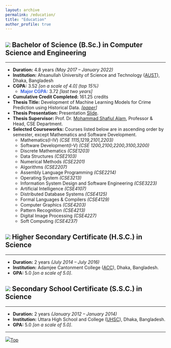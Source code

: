 ```yaml
---
layout: archive
permalink: /education/
title: "Education"
author_profile: true
---
```


## <img src="https://img.icons8.com/office/24/000000/graduation-cap.png"/> Bachelor of Science (B.Sc.) in Computer Science and Engineering

---

* **Duration:** 4.8 years _(May 2017 – January 2022)_
* **Institution:** Ahsanullah University of Science and Technology ([AUST](https://www.aust.edu/, "https://www.aust.edu/")), Dhaka, Bangladesh
* **CGPA:** 3.52 _[on a scale of 4.0]_ _(top 15%)_
    * **<span style="color:RoyalBlue">Major CGPA:</span>** 3.72 _[last two years]_
* **Cumulative Credit Completed:** 161.25 credits
* **Thesis Title:** Development of Machine Learning Models for Crime Prediction using Historical Data. _[[paper](https://abuubaida.github.io/files/bsc_thesis_paper_2022.pdf "Paper PDF")]_
* **Thesis Presentation:** Presentation [Slide](https://abuubaida.github.io/files/bsc_thesis_presentation_2022.pdf "Presentation PDF").
* **Thesis Supervisor:** Prof. Dr. [Mohammad Shafiul Alam](https://www.aust.edu/cse/faculty_member/dr_mohammad_shafiul_alam, "Academic Profile"), Professor & Head, CSE Department.
* **Selected Courseworks:** Courses listed below are in ascending order by semester, except Mathematics and Software Development.
    * Mathematics(I-IV) _(CSE 1115,1219,2101,2203)_
    * Software Development(I-V) _(CSE 1200,2100,2200,3100,3200)_
    * Discrete Mathematics _(CSE1203)_
    * Data Structures _(CSE2103)_
    * Numerical Methods _(CSE2201)_
    * Algorithms _(CSE2207)_
    * Assembly Language Programming _(CSE2214)_
    * Operating System _(CSE3213)_
    * Information System Design and Software Engineering _(CSE3223)_
    * Artificial Intelligence _(CSE4107)_
    * Distributed Database Systems _(CSE4125)_
    * Formal Languages & Compilers _(CSE4129)_
    * Computer Graphics _(CSE4203)_
    * Pattern Recognition _(CSE4213)_
    * Digital Image Processing _(CSE4227)_
    * Soft Computing _(CSE4237)_



## <img src="https://img.icons8.com/office/20/000000/diploma.png"/> Higher Secondary Certificate (H.S.C.) in Science

---

* **Duration:** 2 years _(July 2014 – July 2016)_
* **Institution:** Adamjee Cantonment College ([ACC](http://mail.acc.edu.bd/, "http://mail.acc.edu.bd/")), Dhaka, Bangladesh.
* **GPA:** 5.0 _[on a scale of 5.0]_.



## <img src="https://img.icons8.com/office/20/000000/diploma.png"/> Secondary School Certificate (S.S.C.) in Science

---

* **Duration:** 2 years _(January 2012 – January 2014)_
* **Institution:** Uttara High School and College ([UHSC](http://uhscdhaka.edu.bd/ "http://uhscdhaka.edu.bd/")), Dhaka, Bangladesh.
* **GPA:** 5.0 _[on a scale of 5.0]_.

---

[<img src="https://img.icons8.com/emoji/24/000000/up-arrow-emoji.png"/>](https://abuubaida.github.io/education/#)[Top](https://abuubaida.github.io/education/#)